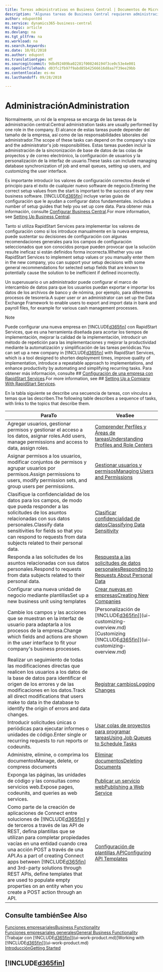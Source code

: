 ```yaml
---
title: Tareas administrativas en Business Central | Documentos de Microsoft
description: "Algunas tareas de Business Central requieren administración y configuración centrales. Consulte cuáles son aprenda y qué hacer."
author: edupont04
ms.service: dynamics365-business-central
ms.topic: article
ms.devlang: na
ms.tgt_pltfrm: na
ms.workload: na
ms.search.keywords: 
ms.date: 10/01/2018
ms.author: edupont
ms.translationtype: HT
ms.sourcegitcommit: 9dbd92409ba02281f008246194f3ce0c53e4e001
ms.openlocfilehash: d03fc2fb97f9abd85b42566616d8aa7f39ee29bb
ms.contentlocale: es-mx
ms.lasthandoff: 09/28/2018

---
```

# <a name="administration"></a><span data-ttu-id="24aff-104">Administración</span><span class="sxs-lookup"><span data-stu-id="24aff-104">Administration</span></span>
<span data-ttu-id="24aff-105">Normalmente, un rol de la empresa se encarga de las tareas de la administración central.</span><span class="sxs-lookup"><span data-stu-id="24aff-105">Central administration tasks are usually performed by one role in the company.</span></span> <span data-ttu-id="24aff-106">El alcance de estas tareas puede depender del tamaño de la empresa, así como de las responsabilidades laborales del administrador.</span><span class="sxs-lookup"><span data-stu-id="24aff-106">The scope of these tasks can depend on the company's size and the administrator's job responsibilities.</span></span> <span data-ttu-id="24aff-107">Estas tareas pueden incluir la administración de la sincronización de base de datos de las colas de proyectos y de correo electrónico, la configuración de usuarios y la personalización de la interfaz de usuario.</span><span class="sxs-lookup"><span data-stu-id="24aff-107">These tasks can include managing database synchronization of job and email queues, setting up users, and customizing the user interface.</span></span>  

<span data-ttu-id="24aff-108">Es importante introducir los valores de configuración correctos desde el principio para el éxito de cualquier nuevo software de negocio.</span><span class="sxs-lookup"><span data-stu-id="24aff-108">Entering the correct setup values from the start is important to the success of any new business software.</span></span> [!INCLUDE[d365fin](includes/d365fin_md.md)] <span data-ttu-id="24aff-109">incluye varias guías de configuración que le ayudan a configurar datos fundamentales.</span><span class="sxs-lookup"><span data-stu-id="24aff-109"> includes a number of setup guides that help you set up core data.</span></span> <span data-ttu-id="24aff-110">Para obtener más información, consulte [Configurar Business Central](setup.md).</span><span class="sxs-lookup"><span data-stu-id="24aff-110">For more information, see [Setting Up Business Central](setup.md).</span></span>

<span data-ttu-id="24aff-111">Tanto si utiliza RapidStart Services para implementar los valores de configuración como si los introduce manualmente en la nueva empresa, puede sustentar su decisiones de configuración con algunas recomendaciones generales para los campos de configuración seleccionados que son conocidos porque pueden provocar que la solución resulte ineficaz si están definidos forma incorrecta.</span><span class="sxs-lookup"><span data-stu-id="24aff-111">Whether you use RapidStart Services to implement setup values or you manually enter them in the new company, you can support your setup decisions with some general recommendations for selected setup fields that are known to potentially cause the solution to be inefficient if defined incorrectly.</span></span>  

<span data-ttu-id="24aff-112">Un superusuario o un administrador puede configurar el marco de intercambio de datos para que los usuarios puedan exportar e importar los datos de los archivos de banco y de nómina, por ejemplo, para diferentes procesos de tesorería.</span><span class="sxs-lookup"><span data-stu-id="24aff-112">A super user or an administrator can set up the Data Exchange Framework to enable users to export and import data in bank and payroll files, for example for various cash management processes.</span></span>

> [!NOTE]
> <span data-ttu-id="24aff-113">Puede configurar una nueva empresa en [!INCLUDE[d365fin](includes/d365fin_md.md)] con RapidStart Services, que es una herramienta diseñada para acortar los tiempos de implementación, mejorar la calidad de la implementación, introducir un método de repetición para las implementaciones y mejorar la productividad mediante la automatización y simplificación de las tareas periódicas.</span><span class="sxs-lookup"><span data-stu-id="24aff-113">You can set up a new company in [!INCLUDE[d365fin](includes/d365fin_md.md)] with RapidStart Services, which is a tool designed to shorten deployment times, improve quality of implementation, introduce a repeatable approach to implementations, and enhance productivity by automating and simplifying recurring tasks.</span></span> <span data-ttu-id="24aff-114">Para obtener más información, consulte ## [Configuración de una empresa con RapidStart Services](admin-set-up-a-company-with-rapidstart.md).</span><span class="sxs-lookup"><span data-stu-id="24aff-114">For more information, see ## [Setting Up a Company With RapidStart Services](admin-set-up-a-company-with-rapidstart.md).</span></span>

<span data-ttu-id="24aff-115">En la tabla siguiente se describe una secuencia de tareas, con vínculos a temas que las describen.</span><span class="sxs-lookup"><span data-stu-id="24aff-115">The following table describes a sequence of tasks, with links to the topics that describe them.</span></span>   

|<span data-ttu-id="24aff-116">**Para**</span><span class="sxs-lookup"><span data-stu-id="24aff-116">**To**</span></span>|<span data-ttu-id="24aff-117">**Vea**</span><span class="sxs-lookup"><span data-stu-id="24aff-117">**See**</span></span>|  
|------------|-------------|  
|<span data-ttu-id="24aff-118">Agregar usuarios, gestionar permisos y gestionar el acceso a los datos, asignar roles.</span><span class="sxs-lookup"><span data-stu-id="24aff-118">Add users, manage permissions and access to data, assign roles.</span></span>|[<span data-ttu-id="24aff-119">Comprender Perfiles y Áreas de tareas</span><span class="sxs-lookup"><span data-stu-id="24aff-119">Understanding Profiles and Role Centers</span></span>](admin-users-profiles-roles.md)|  
|<span data-ttu-id="24aff-120">Asignar permisos a los usuarios, modificar conjuntos de permisos y agrupar usuarios por permisos.</span><span class="sxs-lookup"><span data-stu-id="24aff-120">Assign permissions to users, modify permission sets, and group users per permissions.</span></span>|[<span data-ttu-id="24aff-121">Gestionar usuarios y permisos</span><span class="sxs-lookup"><span data-stu-id="24aff-121">Managing Users and Permissions</span></span>](ui-how-users-permissions.md)|
|<span data-ttu-id="24aff-122">Clasifique la confidencialidad de los datos para los campos, de modo que pueda responder a las solicitudes de los asuntos relacionadas con sus datos personales.</span><span class="sxs-lookup"><span data-stu-id="24aff-122">Classify data sensitivities for fields so that you can respond to requests from data subjects related to their personal data.</span></span>|[<span data-ttu-id="24aff-123">Clasificar confidencialidad de datos</span><span class="sxs-lookup"><span data-stu-id="24aff-123">Classifying Data Sensitivity</span></span>](admin-classifying-data-sensitivity.md)|
|<span data-ttu-id="24aff-124">Responda a las solicitudes de los asuntos relacionadas con sus datos personales.</span><span class="sxs-lookup"><span data-stu-id="24aff-124">Respond to requests from data subjects related to their personal data.</span></span>|[<span data-ttu-id="24aff-125">Respuesta a las solicitudes de datos personales</span><span class="sxs-lookup"><span data-stu-id="24aff-125">Responding to Requests About Personal Data</span></span>](admin-responding-to-requests-about-personal-data.md)|
|<span data-ttu-id="24aff-126">Configurar una nueva unidad de negocio mediante plantillas</span><span class="sxs-lookup"><span data-stu-id="24aff-126">Set up a new business unit using templates</span></span>|[<span data-ttu-id="24aff-127">Crear nuevas en empresas</span><span class="sxs-lookup"><span data-stu-id="24aff-127">Creating New Companies</span></span>](about-new-company.md)|
|<span data-ttu-id="24aff-128">Cambie los campos y las acciones que se muestran en la interfaz de usuario para adaptarla a los procesos de la empresa.</span><span class="sxs-lookup"><span data-stu-id="24aff-128">Change which fields and actions are shown in the user interface to fit your company's business processes.</span></span> |<span data-ttu-id="24aff-129">[Personalización de [!INCLUDE[d365fin](includes/d365fin_md.md)]](ui-customizing-overview.md)</span><span class="sxs-lookup"><span data-stu-id="24aff-129">[Customizing [!INCLUDE[d365fin](includes/d365fin_md.md)]](ui-customizing-overview.md)</span></span> |
|<span data-ttu-id="24aff-130">Realizar un seguimiento de todas las modificaciones directas que realicen los usuarios a los datos de la base de datos para identificar el origen de los errores y de las modificaciones en los datos.</span><span class="sxs-lookup"><span data-stu-id="24aff-130">Track all direct modifications that users make to data in the database to identify the origin of errors and data changes.</span></span>|[<span data-ttu-id="24aff-131">Registrar cambios</span><span class="sxs-lookup"><span data-stu-id="24aff-131">Logging Changes</span></span>](across-log-changes.md)|  
|<span data-ttu-id="24aff-132">Introducir solicitudes únicas o periódicas para ejecutar informes o unidades de código.</span><span class="sxs-lookup"><span data-stu-id="24aff-132">Enter single or recurring requests to run reports or codeunits.</span></span>|[<span data-ttu-id="24aff-133">Usar colas de proyectos para programar tareas</span><span class="sxs-lookup"><span data-stu-id="24aff-133">Using Job Queues to Schedule Tasks</span></span>](admin-job-queues-schedule-tasks.md)|  
|<span data-ttu-id="24aff-134">Administre, elimine, o comprima los documentos</span><span class="sxs-lookup"><span data-stu-id="24aff-134">Manage, delete, or compress documents</span></span>|[<span data-ttu-id="24aff-135">Eliminar documentos</span><span class="sxs-lookup"><span data-stu-id="24aff-135">Deleting Documents</span></span>](admin-manage-documents.md)|  
|<span data-ttu-id="24aff-136">Exponga las páginas, las unidades de código y las consultas como servicios web.</span><span class="sxs-lookup"><span data-stu-id="24aff-136">Expose pages, codeunits, and queries as web services.</span></span>|[<span data-ttu-id="24aff-137">Publicar un servicio web</span><span class="sxs-lookup"><span data-stu-id="24aff-137">Publishing a Web Service</span></span>](across-how-publish-web-service.md)|
|<span data-ttu-id="24aff-138">Como parte de la creación de aplicaciones de Connect entre soluciones de [!INCLUDE[d365fin](includes/d365fin_md.md)] y de terceros a través de las API de REST, defina plantillas que se utilizan para completar propiedades vacías en una entidad cuando crea una acción POST a través de una API.</span><span class="sxs-lookup"><span data-stu-id="24aff-138">As a part of creating Connect apps between [!INCLUDE[d365fin](includes/d365fin_md.md)] and 3rd-party solutions through REST APIs, define templates that are used to populate empty properties on an entity when you create a POST action through an API.</span></span>|[<span data-ttu-id="24aff-139">Configuración de plantillas API</span><span class="sxs-lookup"><span data-stu-id="24aff-139">Configuring API Templates</span></span>](admin-configuring-api-template.md)|

## <a name="see-also"></a><span data-ttu-id="24aff-140">Consulte también</span><span class="sxs-lookup"><span data-stu-id="24aff-140">See Also</span></span>
[<span data-ttu-id="24aff-141">Funciones empresariales</span><span class="sxs-lookup"><span data-stu-id="24aff-141">Business Functionality</span></span>](across-business-functionality.md)  
[<span data-ttu-id="24aff-142">Funciones empresariales generales</span><span class="sxs-lookup"><span data-stu-id="24aff-142">General Business Functionality</span></span>](ui-across-business-areas.md)  
<span data-ttu-id="24aff-143">[Trabajar con [!INCLUDE[d365fin](includes/d365fin_md.md)]](ui-work-product.md)</span><span class="sxs-lookup"><span data-stu-id="24aff-143">[Working with [!INCLUDE[d365fin](includes/d365fin_md.md)]](ui-work-product.md)</span></span>  
[<span data-ttu-id="24aff-144">Introducción</span><span class="sxs-lookup"><span data-stu-id="24aff-144">Getting Started</span></span>](product-get-started.md)    

## [!INCLUDE[d365fin](includes/free_trial_md.md)]  

